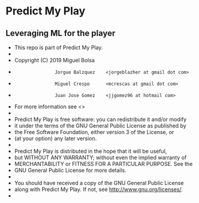 # Predict My Play
## Leveraging ML for the player 

* This repo is part of Predict My Play.
*
* Copyright (C) 2019 Miguel Bolsa	<miguellbolsa at hotmail dot com>
*					 Jorgue Balzquez 	<jorgeblazher at gmail dot com>
*					 Miguel Crespo 		<mcrescas at gmail dot com>
*					 Juan Jose Gomez 	<jjgomez96 at hotmail com>
* For more information see <>
*
* Predict My Play is free software: you can redistribute it and/or modify
* it under the terms of the GNU General Public License as published by
* the Free Software Foundation, either version 3 of the License, or
* (at your option) any later version.
*
* Predict My Play is distributed in the hope that it will be useful,
* but WITHOUT ANY WARRANTY; without even the implied warranty of
* MERCHANTABILITY or FITNESS FOR A PARTICULAR PURPOSE. See the
* GNU General Public License for more details.
*
* You should have received a copy of the GNU General Public License
* along with Predict My Play. If not, see <http://www.gnu.org/licenses/>.
*
